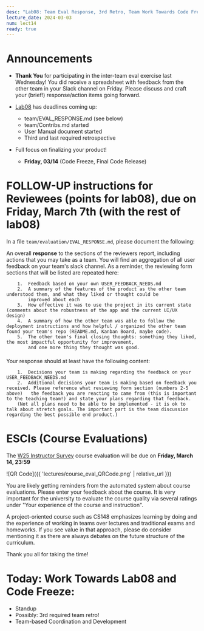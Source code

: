 ```yaml
---
desc: "Lab08: Team Eval Response, 3rd Retro, Team Work Towards Code Freeze"
lecture_date: 2024-03-03
num: lect14
ready: true
---
```


# Announcements
* **Thank You** for participating in the inter-team eval exercise last Wednesday! You did receive a spreadsheet with feedback from the other team in your Slack channel on Friday. Please discuss and craft your (brief!) response/action items going forward.  

* [Lab08](https://ucsb-cs148.github.io/w25/lab/lab08/) has deadlines coming up: 
    * team/EVAL_RESPONSE.md (see below)
    * team/Contribs.md started
    * User Manual document started
    * Third and last required retrospective 

* Full focus on finalizing your product! 
    * **Friday, 03/14** (Code Freeze, Final Code Release)


# FOLLOW-UP instructions for Reviewees (**points for lab08**), due on Friday, March 7th (with the rest of lab08)

In a file `team/evaluation/EVAL_RESPONSE.md`, please document the following:  

An overall **response** to the sections of the reviewers report, including actions that you may take as a team.
       You will find an aggregation of all user feedback on your team's slack channel. 
       As a reminder, the reviewing form sections that will be listed are repeated here: 
       
        1.  Feedback based on your own USER_FEEDBACK_NEEDS.md
        2.  A summary of the features of the product as the other team understood them, and what they liked or thought could be
            improved about each
        3.  How effective it was to use the project in its current state (comments about the robustness of the app and the current UI/UX design)
        4.  A summary of how the other team was able to follow the deployment instructions and how helpful / organized the other team found your team's repo (README.md, Kanban Board, maybe code).
        5.  The other team's final closing thoughts: something they liked, the most impactful opportunity for improvement,
            and one more thing they thought was good.
<p style="margin-top: 20px;"></p>

Your response should at least have the following content: 
       
        1.  Decisions your team is making regarding the feedback on your USER_FEEDBACK_NEEDS.md
        2.  Additional decisions your team is making based on feedback you received. Please reference what reviewing form section (numbers 2-5 above)   the feedback you are reacting to came from (this is important to the teaching team!) and state your plans regarding that feedback. 
        (Not all plans need to be able to be implemented - it is ok to talk about stretch goals. The important part is the team discussion regarding the best possible end product.)


# ESCIs (Course Evaluations)

The [W25 Instructor Survey](https://go.blueja.io/PqwV_o3TlkyuvzxpPp_91w) course evaluation will be due on **Friday, March 14, 23:59**

![QR Code]({{ 'lectures/course_eval_QRCode.png' | relative_url }})

You are likely getting reminders from the automated system about course evaluations. Please enter your feedback about the course.  It is very important for the university to evaluate the course quality via several ratings under "Your experience of the course and instruction". 

A project-oriented course such as CS148 emphasizes learning by doing and the experience of working in teams over lectures and traditional exams and homeworks. If you see value in that approach, please do consider mentioning it as there are always debates on the future structure of the curriculum.  

Thank you all for taking the time!  


# Today: Work Towards Lab08 and Code Freeze: 

* Standup 
* Possibly: 3rd required team retro! 
* Team-based Coordination and Development









